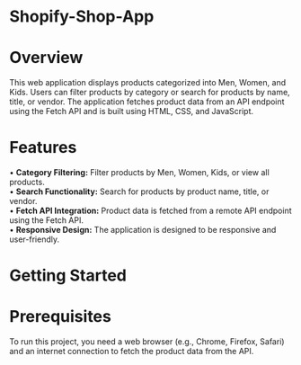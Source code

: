 # Shopify-Shop-App

# Overview
This web application displays products categorized into Men, Women, and Kids. Users can filter products by category or search for products by name, title, or vendor. The application fetches product data from an API endpoint using the Fetch API and is built using HTML, CSS, and JavaScript.

# Features
 • **Category Filtering:** Filter products by Men, Women, Kids, or view all products. <br>
 • **Search Functionality:** Search for products by product name, title, or vendor. <br>
 • **Fetch API Integration:** Product data is fetched from a remote API endpoint using the Fetch API. <br>
 • **Responsive Design:** The application is designed to be responsive and user-friendly. 

# Getting Started
# Prerequisites
To run this project, you need a web browser (e.g., Chrome, Firefox, Safari) and an internet connection to fetch the product data from the API.
